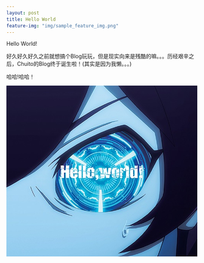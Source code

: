 ```yaml
---
layout: post
title: Hello World
feature-img: "img/sample_feature_img.png"
---
```

Hello World!

好久好久好久之前就想搞个Blog玩玩，但是现实向来是残酷的嘛。。。历经艰辛之后，Chuito的Blog终于诞生啦！(其实是因为我懒。。。)<br>

哈哈!哈哈！

![Geometric pattern with fading gradient](/img/hello-world.jpg)